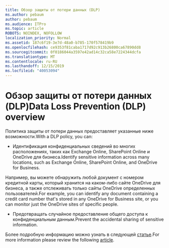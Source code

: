 ```yaml
---
title: Обзор защиты от потери данных (DLP)
ms.author: pebaum
author: pebaum
ms.audience: ITPro
ms.topic: article
ROBOTS: NOINDEX, NOFOLLOW
localization_priority: Normal
ms.assetid: 187c6f19-3e7d-48a0-b785-170f578419b9
ms.openlocfilehash: ce9353f81caba1717d92c913b26800ca67890dd8
ms.sourcegitcommit: 0f0186044a3597e42ad14c32ca58e7224344dcfa
ms.translationtype: MT
ms.contentlocale: ru-RU
ms.lasthandoff: 12/15/2019
ms.locfileid: "40053094"
---
```

# <a name="data-loss-prevention-dlp-overview"></a><span data-ttu-id="026f5-102">Обзор защиты от потери данных (DLP)</span><span class="sxs-lookup"><span data-stu-id="026f5-102">Data Loss Prevention (DLP) overview</span></span>

<span data-ttu-id="026f5-103">Политика защиты от потери данных предоставляет указанные ниже возможности.</span><span class="sxs-lookup"><span data-stu-id="026f5-103">With a DLP policy, you can:</span></span>

- <span data-ttu-id="026f5-104">Идентификация конфиденциальных сведений во многих расположениях, таких как Exchange Online, SharePoint Online и OneDrive для бизнеса.</span><span class="sxs-lookup"><span data-stu-id="026f5-104">Identify sensitive information across many locations, such as Exchange Online, SharePoint Online, and OneDrive for Business.</span></span>


<span data-ttu-id="026f5-105">Например, вы можете обнаружить любой документ с номером кредитной карты, который хранится на каком-либо сайте OneDrive для бизнеса, а также отслеживать только сайты OneDrive определенных пользователей.</span><span class="sxs-lookup"><span data-stu-id="026f5-105">For example, you can identify any document containing a credit card number that's stored in any OneDrive for Business site, or you can monitor just the OneDrive sites of specific people.</span></span>

- <span data-ttu-id="026f5-106">Предотвращать случайное предоставление общего доступа к конфиденциальным данным.</span><span class="sxs-lookup"><span data-stu-id="026f5-106">Prevent the accidental sharing of sensitive information.</span></span>


<span data-ttu-id="026f5-107">Более подробную информацию можно узнать в следующей [статье](https://docs.microsoft.com/office365/securitycompliance/data-loss-prevention-policies).</span><span class="sxs-lookup"><span data-stu-id="026f5-107">For more information please review the following [article](https://docs.microsoft.com/office365/securitycompliance/data-loss-prevention-policies).</span></span>

